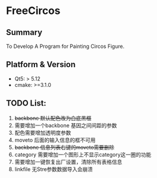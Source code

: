 # FreeCircos
## Summary
To Develop A Program for Painting Circos Figure.
## Platform & Version

- Qt5: > 5.12
- cmake: >=3.1.0

## TODO List:
1. ~~backbone 默认配色改为白底黑框~~
2. 需要增加一个backbone 基因之间间距的参数
3. 配色需要增加透明度参数
4. moveto 后面的输入信息的框不可用
5. ~~backbone 信息列表右键的moveto需要删除~~
6. category 需要增加一个图形上不显示category这一圈的功能
7. 需要增加一键恢复出厂设置，清除所有表格信息
8. linkfile 无Stre参数数据导入会崩溃
